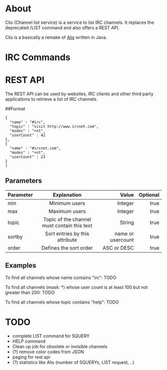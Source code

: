 # About
Clis (Channel list service) is a service to list IRC channels. It replaces the deprecated /LIST command and also offers a REST API.

Clis is a basically a remake of [Alis](https://www.ircnet.com/articles/alis) written in Java.

# IRC Commands

# REST API
The REST API can be used by websites, IRC clients and other third party applications to retrieve a list of IRC channels.

##Format
```[ 
{
  "name" : "#irc",
  "topic" : "visit http://www.ircnet.com",
  "modes" : "+nt",
  "userCount" : 42
}, 
{
  "name" : "#ircnet.com",
  "modes" : "+nt",
  "userCount" : 23
}
]
```

## Parameters

| Parameter     | Explanation                                 | Value             | Optional  |
| ------------- |:-------------------------------------------:| -----------------:|----------:|
| min           | Minimum users                               | Integer           | true      |
| max           | Maximum users                               | Integer           | true      |
| topic         | Topic of the channel must contain this text | String            | true      |
| sortby        | Sort entries by this attribute              | name or usercount | true      |
| order         | Defines the sort order                      | ASC or DESC       | true      |

## Examples
To find all channels whose name contains "irc":
TODO

To find all channels (mask: *) whose user count is at least 100 but not greater than 200:
TODO

To find all channels whose topic contains "help":
TODO


# TODO
* complete LIST command for SQUERY
* HELP command
* Clean up job for obsolete or invisible channels
* (?) remove color codes from JSON
* paging for rest api
* (?) statistics like Alis (number of SQUERYs, LIST request, ..)
